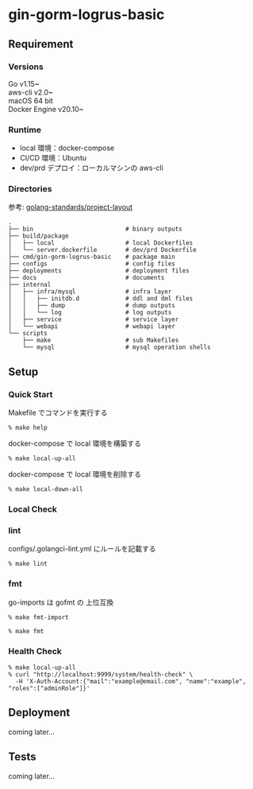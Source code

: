 # gin-gorm-logrus-basic

## Requirement

### Versions

Go v1.15~  
aws-cli v2.0~  
macOS 64 bit  
Docker Engine v20.10~

### Runtime

- local 環境：docker-compose
- CI/CD 環境：Ubuntu
- dev/prd デプロイ：ローカルマシンの aws-cli

### Directories

参考: [golang-standards/project-layout](https://github.com/golang-standards/project-layout)

```text
.
├── bin                          # binary outputs
├── build/package
│   ├── local                    # local Dockerfiles
│   └── server.dockerfile        # dev/prd Dockerfile
├── cmd/gin-gorm-logrus-basic    # package main
├── configs                      # config files
├── deployments                  # deployment files
├── docs                         # documents
├── internal                    
│   ├── infra/mysql              # infra layer
│   │   ├── initdb.d             # ddl and dml files 
│   │   ├── dump                 # dump outputs
│   │   └── log                  # log outputs
│   ├── service                  # service layer
│   └── webapi                   # webapi layer
└── scripts
    ├── make                     # sub Makefiles
    └── mysql                    # mysql operation shells
```

## Setup

### Quick Start

Makefile でコマンドを実行する

`% make help`

docker-compose で local 環境を構築する

`% make local-up-all`

docker-compose で local 環境を削除する

`% make local-down-all`

### Local Check

### lint

configs/.golangci-lint.yml にルールを記載する

`% make lint`

### fmt

go-imports は gofmt の 上位互換

`% make fmt-import`

`% make fmt`

### Health Check

```shell
% make local-up-all
% curl "http://localhost:9999/system/health-check" \
  -H 'X-Auth-Account:{"mail":"example@email.com", "name":"example", "roles":["adminRole"]}'
```

## Deployment

coming later...

## Tests

coming later...
